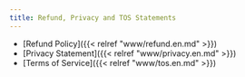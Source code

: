 ```yaml
---
title: Refund, Privacy and TOS Statements
---
```


* [Refund Policy]({{< relref "www/refund.en.md" >}})
* [Privacy Statement]({{< relref "www/privacy.en.md" >}})
* [Terms of Service]({{< relref "www/tos.en.md" >}})
